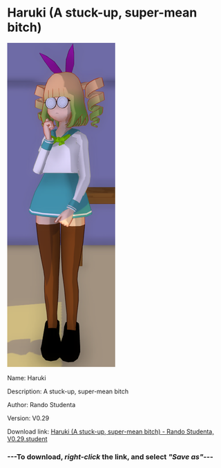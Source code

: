 # Haruki (A stuck-up, super-mean bitch)

<img src = "https://raw.githubusercontent.com/Arbiter1223/Daigaku-Gurashi-Custom-Students/master/Students/Files/Haruki%20(A%20stuck-up%2C%20super-mean%20bitch).png">

Name: Haruki

Description: A stuck-up, super-mean bitch

Author: Rando Studenta

Version: V0.29

Download link: <a href="https://raw.githubusercontent.com/Arbiter1223/Daigaku-Gurashi-Custom-Students/master/Students/Files/Haruki%20(A%20stuck-up%2C%20super-mean%20bitch)%20-%20Rando%20Studenta%2C%20V0.29.student">Haruki (A stuck-up, super-mean bitch) - Rando Studenta, V0.29.student</a>

### ---**To download, _right-click_ the link, and select _"Save as"_**---
